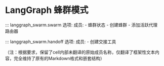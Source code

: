 # LangGraph 蜂群模式

::: langgraph_swarm.swarm
    选项:
      成员:
        - 蜂群状态
        - 创建蜂群
        - 添加活跃代理路由器

::: langgraph_swarm.handoff
    选项:
      成员:
        - 创建交接工具

（注：根据要求，保留了cell内部未翻译的原始成员名称，仅翻译了框架性文本内容，完全维持了原有的Markdown格式和嵌套结构）